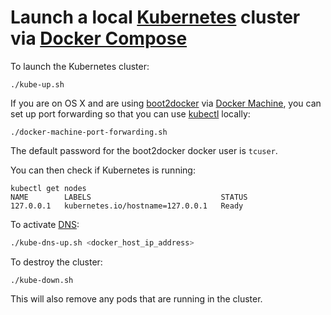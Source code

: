 # Launch a local [Kubernetes](http://kubernetes.io) cluster via [Docker Compose](https://www.docker.com/docker-compose)

To launch the Kubernetes cluster:

```shell
./kube-up.sh
```

If you are on OS X and are using [boot2docker](http://boot2docker.io) via [Docker Machine](https://docs.docker.com/machine/), you can set up port forwarding so that you can use [kubectl](http://kubernetes.io/v1.0/docs/getting-started-guides/aws/kubectl.html) locally:

```shell
./docker-machine-port-forwarding.sh
```

The default password for the boot2docker docker user is `tcuser`.

You can then check if Kubernetes is running:

```shell
kubectl get nodes
NAME        LABELS                             STATUS
127.0.0.1   kubernetes.io/hostname=127.0.0.1   Ready
```

To activate [DNS](https://github.com/kubernetes/kubernetes/blob/v1.0.3/cluster/addons/dns/README.md):

```sh
./kube-dns-up.sh <docker_host_ip_address>
```

To destroy the cluster:

```shell
./kube-down.sh
```

This will also remove any pods that are running in the cluster.

